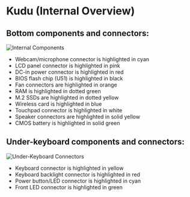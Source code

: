 # Kudu (Internal Overview)

## Bottom components and connectors:

![Internal Components](./img/components-highlighted.webp)

- Webcam/microphone connector is highlighted in cyan
- LCD panel connector is highlighted in pink
- DC-in power connector is highlighted in red
- BIOS flash chip (U51) is highlighted in black
- Fan connectors are highlighted in orange
- RAM is highlighted in dotted green
- M.2 SSDs are highlighted in dotted yellow
- Wireless card is highlighted in blue
- Touchpad connector is highlighted in white
- Speaker connectors are highlighted in solid yellow
- CMOS battery is highlighted in solid green

## Under-keyboard components and connectors:

![Under-Keyboard Connectors](./img/under-keyboard.webp)

- Keyboard connector is highlighted in yellow
- Keyboard backlight connector is highlighted in red
- Power button/LED connector is highlighted in cyan
- Front LED connector is highlighted in green
